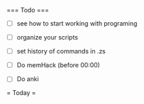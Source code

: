 === Todo ===

- [ ] see how to start working with programing
- [ ] organize your scripts
- [ ] set history of commands in .zs
- [ ] Do memHack (before 00:00)
- [ ] Do anki 


= Today =

